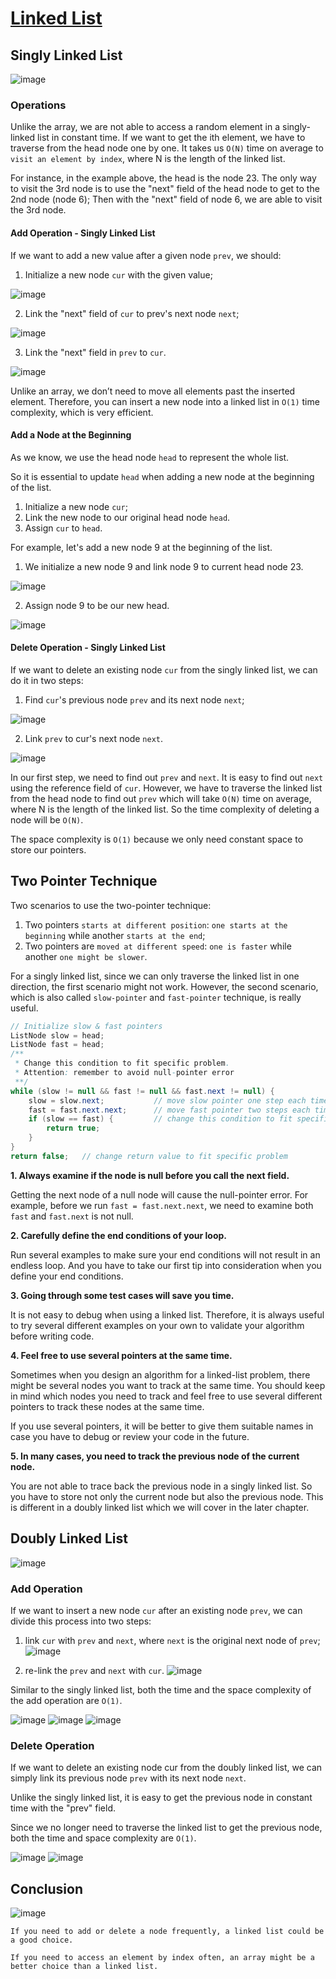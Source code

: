 # [Linked List](https://leetcode.com/explore/learn/card/linked-list/)

## Singly Linked List

![image](https://s3-lc-upload.s3.amazonaws.com/uploads/2018/04/12/screen-shot-2018-04-12-at-152754.png)

### Operations

Unlike the array, we are not able to access a random element in a singly-linked list in constant time. If we want to get the ith element, we have to traverse from the head node one by one. It takes us ```O(N)``` time on average to ```visit an element by index```, where N is the length of the linked list.

For instance, in the example above, the head is the node 23. The only way to visit the 3rd node is to use the "next" field of the head node to get to the 2nd node (node 6); Then with the "next" field of node 6, we are able to visit the 3rd node.

#### Add Operation - Singly Linked List

If we want to add a new value after a given node ```prev```, we should: 

1. Initialize a new node ```cur``` with the given value;

![image](https://s3-lc-upload.s3.amazonaws.com/uploads/2018/04/26/screen-shot-2018-04-25-at-163224.png)

2. Link the "next" field of ```cur``` to prev's next node ```next```;

![image](https://s3-lc-upload.s3.amazonaws.com/uploads/2018/04/26/screen-shot-2018-04-25-at-163234.png)

3. Link the "next" field in ```prev``` to ```cur```.

![image](https://s3-lc-upload.s3.amazonaws.com/uploads/2018/04/26/screen-shot-2018-04-25-at-163243.png)

Unlike an array, we don’t need to move all elements past the inserted element. Therefore, you can insert a new node into a linked list in ```O(1)``` time complexity, which is very efficient.

#### Add a Node at the Beginning

As we know, we use the head node ```head``` to represent the whole list.

So it is essential to update ```head``` when adding a new node at the beginning of the list.

1. Initialize a new node ```cur```;
2. Link the new node to our original head node ```head```.
3. Assign ```cur``` to ```head```.

For example, let's add a new node 9 at the beginning of the list.

1. We initialize a new node 9 and link node 9 to current head node 23.

![image](https://s3-lc-upload.s3.amazonaws.com/uploads/2018/04/19/screen-shot-2018-04-19-at-125118.png)

2. Assign node 9 to be our new head.

![image](https://s3-lc-upload.s3.amazonaws.com/uploads/2018/04/19/screen-shot-2018-04-19-at-125350.png)

#### Delete Operation - Singly Linked List

If we want to delete an existing node ```cur``` from the singly linked list, we can do it in two steps:

1. Find ```cur```'s previous node ```prev``` and its next node ```next```;

![image](https://s3-lc-upload.s3.amazonaws.com/uploads/2018/04/27/screen-shot-2018-04-26-at-203558.png)

2. Link ```prev``` to cur's next node ```next```.

![image](https://s3-lc-upload.s3.amazonaws.com/uploads/2018/04/26/screen-shot-2018-04-26-at-203640.png)

In our first step, we need to find out ```prev``` and ```next```. It is easy to find out ```next``` using the reference field of ```cur```. However, we have to traverse the linked list from the head node to find out ```prev``` which will take ```O(N)``` time on average, where N is the length of the linked list. So the time complexity of deleting a node will be ```O(N)```.

The space complexity is ```O(1)``` because we only need constant space to store our pointers.

## Two Pointer Technique

Two scenarios to use the two-pointer technique:

1. Two pointers ```starts at different position```: ```one starts at the beginning``` while another ```starts at the end```;
2. Two pointers are ```moved at different speed```: ```one is faster``` while another ```one might be slower```.

For a singly linked list, since we can only traverse the linked list in one direction, the first scenario might not work. However, the second scenario, which is also called ```slow-pointer``` and ```fast-pointer``` technique, is really useful.

```Java
// Initialize slow & fast pointers
ListNode slow = head;
ListNode fast = head;
/**
 * Change this condition to fit specific problem.
 * Attention: remember to avoid null-pointer error
 **/
while (slow != null && fast != null && fast.next != null) {
    slow = slow.next;           // move slow pointer one step each time
    fast = fast.next.next;      // move fast pointer two steps each time
    if (slow == fast) {         // change this condition to fit specific problem
        return true;
    }
}
return false;   // change return value to fit specific problem
```

__1. Always examine if the node is null before you call the next field.__

Getting the next node of a null node will cause the null-pointer error. For example, before we run ```fast = fast.next.next```, we need to examine both ```fast``` and ```fast.next``` is not null.

__2. Carefully define the end conditions of your loop.__

Run several examples to make sure your end conditions will not result in an endless loop. And you have to take our first tip into consideration when you define your end conditions.

__3. Going through some test cases will save you time.__

It is not easy to debug when using a linked list. Therefore, it is always useful to try several different examples on your own to validate your algorithm before writing code.

__4. Feel free to use several pointers at the same time.__

Sometimes when you design an algorithm for a linked-list problem, there might be several nodes you want to track at the same time. You should keep in mind which nodes you need to track and feel free to use several different pointers to track these nodes at the same time.

If you use several pointers, it will be better to give them suitable names in case you have to debug or review your code in the future.

__5. In many cases, you need to track the previous node of the current node.__

You are not able to trace back the previous node in a singly linked list. So you have to store not only the current node but also the previous node. This is different in a doubly linked list which we will cover in the later chapter.

## Doubly Linked List

![image](https://s3-lc-upload.s3.amazonaws.com/uploads/2018/04/17/screen-shot-2018-04-17-at-161130.png)

### Add Operation

If we want to insert a new node ```cur``` after an existing node ```prev```, we can divide this process into two steps:

1. link ```cur``` with ```prev``` and ```next```, where ```next``` is the original next node of ```prev```;
![image](https://s3-lc-upload.s3.amazonaws.com/uploads/2018/04/28/screen-shot-2018-04-28-at-173045.png)

2. re-link the ```prev``` and ```next``` with ```cur```. 
![image](https://s3-lc-upload.s3.amazonaws.com/uploads/2018/04/29/screen-shot-2018-04-28-at-173055.png)

Similar to the singly linked list, both the time and the space complexity of the add operation are ```O(1)```.

![image](https://s3-lc-upload.s3.amazonaws.com/uploads/2018/04/17/screen-shot-2018-04-17-at-161130.png)
![image](https://s3-lc-upload.s3.amazonaws.com/uploads/2018/04/17/screen-shot-2018-04-17-at-202600.png)
![image](https://s3-lc-upload.s3.amazonaws.com/uploads/2018/04/18/screen-shot-2018-04-17-at-202643.png)

### Delete Operation

If we want to delete an existing node cur from the doubly linked list, we can simply link its previous node ```prev``` with its next node ```next```.

Unlike the singly linked list, it is easy to get the previous node in constant time with the "prev" field.

Since we no longer need to traverse the linked list to get the previous node, both the time and space complexity are ```O(1)```.

![image](https://s3-lc-upload.s3.amazonaws.com/uploads/2018/04/17/screen-shot-2018-04-17-at-161130.png)
![image](https://s3-lc-upload.s3.amazonaws.com/uploads/2018/04/18/screen-shot-2018-04-18-at-142428.png)

## Conclusion

![image](https://assets.leetcode.com/uploads/2020/10/02/comparison_of_time_complexity.png)

    If you need to add or delete a node frequently, a linked list could be a good choice.

    If you need to access an element by index often, an array might be a better choice than a linked list.
